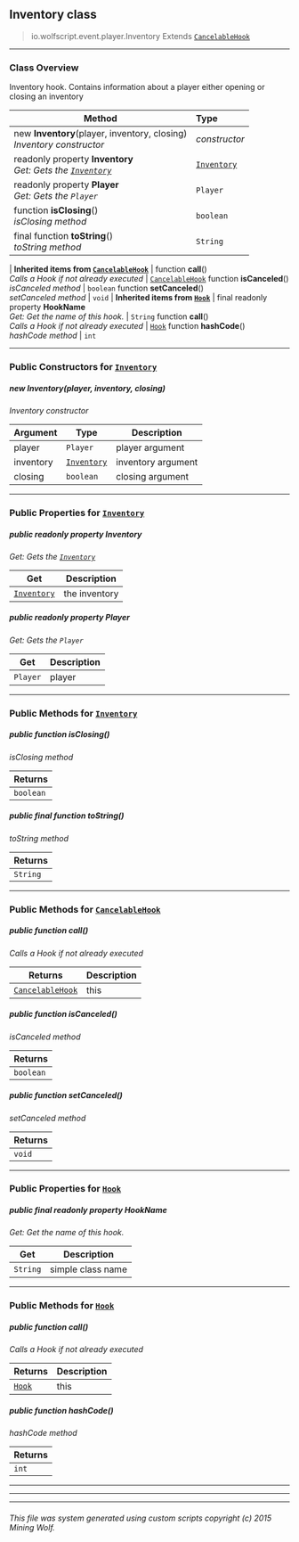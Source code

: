 ## Inventory __class__

>io.wolfscript.event.player.Inventory
>Extends [`CancelableHook`](../../hook/CancelableHook.md)

---

### Class Overview

Inventory hook. Contains information about a player either opening or closing an inventory

Method | Type   
--- | :--- 
new __Inventory__(player, inventory, closing) <br> _Inventory constructor_ | _constructor_
 readonly property __Inventory__ <br> _Get: Gets the [`Inventory`](../../api/inventory/Inventory.md)_ | [`Inventory`](../../api/inventory/Inventory.md)
 readonly property __Player__ <br> _Get: Gets the `Player`_ | `Player`
 function __isClosing__() <br> _isClosing method_ | `boolean`
final function __toString__() <br> _toString method_ | `String`
 |
__Inherited items from [`CancelableHook`](../../hook/CancelableHook.md)__ |
 function __call__() <br> _Calls a Hook if not already executed_ | [`CancelableHook`](../../hook/CancelableHook.md)
 function __isCanceled__() <br> _isCanceled method_ | `boolean`
 function __setCanceled__() <br> _setCanceled method_ | `void`
 |
__Inherited items from [`Hook`](../../hook/Hook.md)__ |
final readonly property __HookName__ <br> _Get: Get the name of this hook._ | `String`
 function __call__() <br> _Calls a Hook if not already executed_ | [`Hook`](../../hook/Hook.md)
 function __hashCode__() <br> _hashCode method_ | `int`







---

### Public Constructors for [`Inventory`](Inventory.md)

##### <a id='inventory'></a>new __Inventory__(player, inventory, closing) 

_Inventory constructor_

Argument | Type | Description  
--- | --- | --- 
player | `Player` | player argument
inventory | [`Inventory`](../../api/inventory/Inventory.md) | inventory argument
closing | `boolean` | closing argument

---

### Public Properties for [`Inventory`](Inventory.md)

##### <a id='inventory'></a>public  readonly property __Inventory__

_Get: Gets the [`Inventory`](../../api/inventory/Inventory.md)_

Get | Description
--- | --- 
[`Inventory`](../../api/inventory/Inventory.md) | the inventory



##### <a id='player'></a>public  readonly property __Player__

_Get: Gets the `Player`_

Get | Description
--- | --- 
`Player` | player



---

### Public Methods for [`Inventory`](Inventory.md)

##### <a id='isclosing'></a>public  function __isClosing__()

_isClosing method_

Returns | 
--- | 
`boolean` |


##### <a id='tostring'></a>public final function __toString__()

_toString method_

Returns | 
--- | 
`String` |


---

### Public Methods for [`CancelableHook`](../../hook/CancelableHook.md)

##### <a id='call'></a>public  function __call__()

_Calls a Hook if not already executed_

Returns | Description
--- | --- 
[`CancelableHook`](../../hook/CancelableHook.md) | this


##### <a id='iscanceled'></a>public  function __isCanceled__()

_isCanceled method_

Returns | 
--- | 
`boolean` |


##### <a id='setcanceled'></a>public  function __setCanceled__()

_setCanceled method_

Returns | 
--- | 
`void` |


---

### Public Properties for [`Hook`](../../hook/Hook.md)

##### <a id='hookname'></a>public final readonly property __HookName__

_Get: Get the name of this hook._

Get | Description
--- | --- 
`String` | simple class name



---

### Public Methods for [`Hook`](../../hook/Hook.md)

##### <a id='call'></a>public  function __call__()

_Calls a Hook if not already executed_

Returns | Description
--- | --- 
[`Hook`](../../hook/Hook.md) | this


##### <a id='hashcode'></a>public  function __hashCode__()

_hashCode method_

Returns | 
--- | 
`int` |


---


---


---


###### This file was system generated using custom scripts copyright (c) 2015 Mining Wolf.
	

